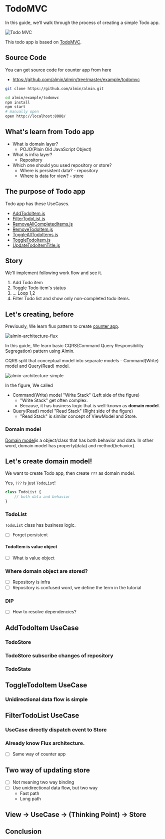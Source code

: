 # TodoMVC

In this guide, we’ll walk through the process of creating a simple Todo app.

![Todo MVC](img/todomvc.png)

This todo app is based on [TodoMVC](http://todomvc.com/ "TodoMVC").

## Source Code

You can get source code for counter app from here

- https://github.com/almin/almin/tree/master/example/todomvc

```sh
git clone https://github.com/almin/almin.git

cd almin/example/todomvc
npm install
npm start
# manually open
open http://localhost:8080/
```

## What's learn from Todo app

- What is domain layer?
    - POJO(Plain Old JavaScript Object)
- What is infra layer?
    - Repository
- Which one should you used repository or store?
    - Where is persistent data? - repository
    - Where is data for view? - store

## The purpose of Todo app

Todo app has these UseCases.

- [AddTodoItem.js](../../example/todomvc/src/usecase/AddTodoItem.js)
- [FilterTodoList.js](../../example/todomvc/src/usecase/FilterTodoList.js)
- [RemoveAllCompletedItems.js](../../example/todomvc/src/usecase/RemoveAllCompletedItems.js)
- [RemoveTodoItem.js](../../example/todomvc/src/usecase/RemoveTodoItem.js)
- [ToggleAllTodoItems.js](../../example/todomvc/src/usecase/ToggleAllTodoItems.js)
- [ToggleTodoItem.js](../../example/todomvc/src/usecase/ToggleTodoItem.js)
- [UpdateTodoItemTitle.js](../../example/todomvc/src/usecase/UpdateTodoItemTitle.js)

## Story

We'll implement following work flow and see it.

1. Add Todo item
2. Toggle Todo item's status
3. ... Loop 1,2
4. Filter Todo list and show only non-completed todo items.

## Let's creating, before

Previously, We learn flux pattern to create [counter app](../counter/README.md).

![almin-architecture-flux](../counter/img/almin-architecture-flux.png)

In this guide, We learn basic CQRS(Command Query Responsibility Segregation) pattern using Almin.

CQRS split that conceptual model into separate models - Command(Write) model and Query(Read) model.

![almin-architecture-simple](./img/almin-architecture-simple.png)

In the figure, We called

- Command(Write) model "Write Stack" (Left side of the figure)
    - "Write Stack" get often complex.
    - Because, it has business logic that is well-known as **domain model**.
- Query(Read) model "Read Stack" (Right side of the figure)
    - "Read Stack" is similar concept of ViewModel and Store.

### Domain model

[Domain model](https://en.wikipedia.org/wiki/Domain_model "Domain model")is a object/class that has both behavior and data.
In other word, domain model has property(data) and method(behavior).

## Let's create domain model!

We want to create Todo app, then create `???` as domain model.

Yes, `???` is just `TodoList`!

```js
class TodoList {
    // both data and behavior
}
```

### TodoList

`TodoList` class has business logic.

- [ ] Forget persistent

#### TodoItem is value object

- [ ] What is value object

### Where domain object are stored?

- [ ] Repository is infra
- [ ] Repository is confused word, we define the term in the tutorial

### DIP

- [ ] How to resolve dependencies?

## AddTodoItem UseCase

### TodoStore 

### TodoStore subscribe changes of repository

### TodoState

## ToggleTodoItem UseCase

### Unidirectional data flow is simple

## FilterTodoList UseCase

### UseCase directly dispatch event to Store

### Already know Flux architecture.

- [ ] Same way of counter app

## Two way of updating store

- [ ] Not meaning two way binding
- [ ] Use unidirectional data flow, but two way
    - Fast path
    - Long path

## View -> UseCase -> (Thinking Point) -> Store

## Conclusion
